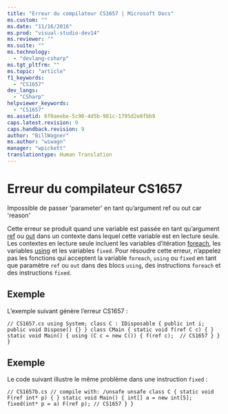 ```yaml
---
title: "Erreur du compilateur CS1657 | Microsoft Docs"
ms.custom: ""
ms.date: "11/16/2016"
ms.prod: "visual-studio-dev14"
ms.reviewer: ""
ms.suite: ""
ms.technology: 
  - "devlang-csharp"
ms.tgt_pltfrm: ""
ms.topic: "article"
f1_keywords: 
  - "CS1657"
dev_langs: 
  - "CSharp"
helpviewer_keywords: 
  - "CS1657"
ms.assetid: 6f0aeebe-5c90-4d5b-981c-1795d2e8fbb9
caps.latest.revision: 9
caps.handback.revision: 9
author: "BillWagner"
ms.author: "wiwagn"
manager: "wpickett"
translationtype: Human Translation
---
```

# Erreur du compilateur CS1657
Impossible de passer 'parameter' en tant qu’argument ref ou out car 'reason'  
  
 Cette erreur se produit quand une variable est passée en tant qu’argument [ref](../../csharp/language-reference/keywords/ref.md) ou [out](../../csharp/language-reference/keywords/out.md) dans un contexte dans lequel cette variable est en lecture seule. Les contextes en lecture seule incluent les variables d’itération [foreach](../../csharp/language-reference/keywords/foreach-in.md), les variables [using](../../csharp/language-reference/keywords/using-statement.md) et les variables `fixed`. Pour résoudre cette erreur, n’appelez pas les fonctions qui acceptent la variable `foreach`, `using` ou `fixed` en tant que paramètre `ref` ou `out` dans des blocs `using`, des instructions `foreach` et des instructions `fixed`.  
  
## Exemple  
 L’exemple suivant génère l’erreur CS1657 :  
  
```  
// CS1657.cs using System; class C : IDisposable { public int i; public void Dispose() {} } class CMain { static void f(ref C c) { } static void Main() { using (C c = new C()) { f(ref c);  // CS1657 } } }  
```  
  
## Exemple  
 Le code suivant illustre le même problème dans une instruction `fixed` :  
  
```  
// CS1657b.cs // compile with: /unsafe unsafe class C { static void F(ref int* p) { } static void Main() { int[] a = new int[5]; fixed(int* p = a) F(ref p); // CS1657 } }  
```